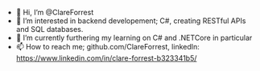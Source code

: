 - 👋 Hi, I’m @ClareForrest
- 👀 I’m interested in backend developement; C#, creating RESTful APIs and SQL databases.
- 🌱 I’m currently furthering my learning on C# and .NETCore in particular
- 📫 How to reach me; 
github.com/ClareForrest, 
linkedIn: https://www.linkedin.com/in/clare-forrest-b323341b5/

<!---
ClareForrest/ClareForrest is a ✨ special ✨ repository because its `README.md` (this file) appears on your GitHub profile.
You can click the Preview link to take a look at your changes.
--->
